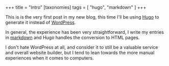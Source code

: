 +++
title = "Intro"
[taxonomies]
tags = [
"hugo",
"markdown"
]
+++

This is is the very first post in my new blog, this time I'll be using
[Hugo](https://gohugo.io) to generate it instead of [WordPress](https://wordpress.org).

In general, the experience has been very straightforward, I write my entries in
[markdown](https://en.wikipedia.org/wiki/Markdown) and Hugo handles the
conversion to HTML pages.

I don't hate WordPress at all, and consider it to still be a valuable service
and overall website builder, but I tend to lean towards the more manual
experiences when it comes to computers.
